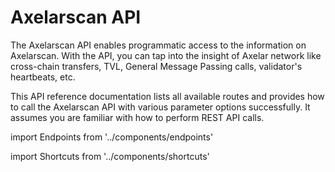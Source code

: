 # Axelarscan API

The Axelarscan API enables programmatic access to the information on Axelarscan. With the API, you can tap into the insight of Axelar network like cross-chain transfers, TVL, General Message Passing calls, validator's heartbeats, etc.

This API reference documentation lists all available routes and provides how to call the Axelarscan API with various parameter options successfully. It assumes you are familiar with how to perform REST API calls.

import Endpoints from '../components/endpoints'

<Endpoints />

import Shortcuts from '../components/shortcuts'

<Shortcuts />

